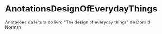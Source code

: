 # AnotationsDesignOfEverydayThings
Anotações da leitura do livro  "The design of everyday things"  de Donald Norman
